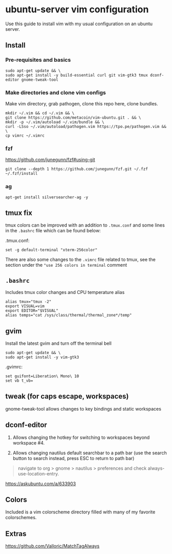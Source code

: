# ubuntu-server vim configuration

Use this guide to install vim with my usual configuration on an ubuntu server.

## Install

### Pre-requisites and basics

```
sudo apt-get update && \
sudo apt-get install -y build-essential curl git vim-gtk3 tmux dconf-editor gnome-tweak-tool
```

### Make directories and clone vim configs

Make vim directory, grab pathogen, clone this repo here, clone bundles.

```
mkdir ~/.vim && cd ~/.vim && \
git clone https://github.com/metacoin/vim-ubuntu.git . && \
mkdir -p ~/.vim/autoload ~/.vim/bundle && \
curl -LSso ~/.vim/autoload/pathogen.vim https://tpo.pe/pathogen.vim && \
cp vimrc ~/.vimrc
```

### fzf
https://github.com/junegunn/fzf#using-git
```
git clone --depth 1 https://github.com/junegunn/fzf.git ~/.fzf
~/.fzf/install
```

### ag
```
apt-get install silversearcher-ag -y
```

## tmux fix

tmux colors can be improved with an addition to `.tmux.conf` and some lines in the `.bashrc` file which can be found below:

.tmux.conf:
```
set -g default-terminal "xterm-256color"
```

There are also some changes to the `.vimrc` file related to tmux, see the section under the `"use 256 colors in terminal` comment

## `.bashrc`
Includes tmux color changes and CPU temperature alias

```
alias tmux="tmux -2"
export VISUAL=vim
export EDITOR="$VISUAL"
alias temps="cat /sys/class/thermal/thermal_zone*/temp"
```

## gvim
Install the latest gvim and turn off the terminal bell
```
sudo apt-get update && \
sudo apt-get install -y vim-gtk3
```

.gvimrc:
```
set guifont=Liberation\ Mono\ 10
set vb t_vb=
```

## tweak (for caps escape, workspaces)
gnome-tweak-tool allows changes to key bindings and static workspaces

## dconf-editor
1. Allows changing the hotkey for switching to workspaces beyond workspace #4.

2. Allows changing nautilus default searchbar to a path bar (use the search button to search instead, press ESC to return to path bar)

> navigate to org > gnome > nautilus > preferences and check always-use-location-entry.

https://askubuntu.com/a/633903
 
## Colors

Included is a vim colorscheme directory filled with many of my favorite colorschemes.

## Extras

https://github.com/Valloric/MatchTagAlways
